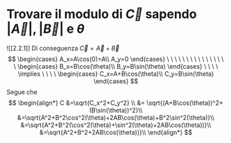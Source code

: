 # Trovare il modulo di $\vec C$ sapendo $|\vec A|, |\vec B|$ e $\theta$
![[2.2.1]]
Di conseguenza $\vec C = \vec A+\vec B$
$$
\begin{cases}
A_x=A\cos(0)=A\\
A_y=0
\end{cases}
\ \ \ \ \ \ \ \ \ \ \ \ \ \ \ \
\begin{cases}
B_x=B\cos(\theta)\\
B_y=B\sin(\theta)
\end{cases}
\ \ \ \ \implies \ \ \ \ 
\begin{cases}
C_x=A+B\cos(\theta)\\
C_y=B\sin(\theta)
\end{cases}
$$
Segue che
$$
\begin{align*}
C &=\sqrt{C_x^2+C_y^2} \\
&= \sqrt{(A+B\cos(\theta))^2+(B\sin(\theta))^2}\\
&=\sqrt{A^2+B^2\cos^2(\theta)+2AB\cos(\theta)+B^2\sin^2(\theta)}\\
&=\sqrt{A^2+B^2(\cos^2(\theta)+\sin^2(\theta)+2AB\cos(\theta))}\\
&=\sqrt{A^2+B^2+2AB\cos(\theta))}\\
\end{align*}
$$